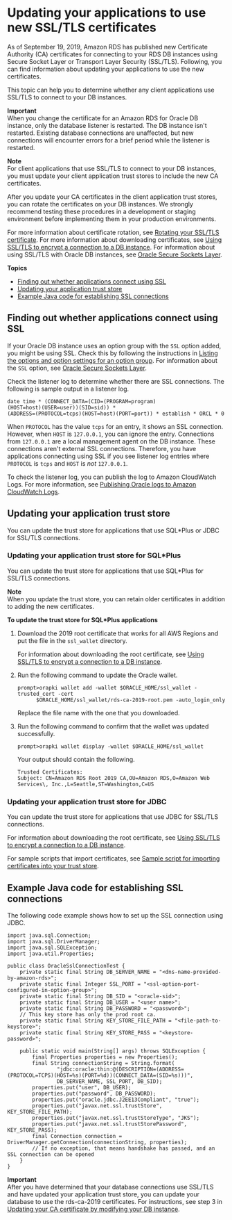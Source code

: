 # Updating your applications to use new SSL/TLS certificates<a name="ssl-certificate-rotation-oracle"></a>

As of September 19, 2019, Amazon RDS has published new Certificate Authority \(CA\) certificates for connecting to your RDS DB instances using Secure Socket Layer or Transport Layer Security \(SSL/TLS\)\. Following, you can find information about updating your applications to use the new certificates\.

This topic can help you to determine whether any client applications use SSL/TLS to connect to your DB instances\. 

**Important**  
When you change the certificate for an Amazon RDS for Oracle DB instance, only the database listener is restarted\. The DB instance isn't restarted\. Existing database connections are unaffected, but new connections will encounter errors for a brief period while the listener is restarted\.

**Note**  
For client applications that use SSL/TLS to connect to your DB instances, you must update your client application trust stores to include the new CA certificates\. 

After you update your CA certificates in the client application trust stores, you can rotate the certificates on your DB instances\. We strongly recommend testing these procedures in a development or staging environment before implementing them in your production environments\.

For more information about certificate rotation, see [Rotating your SSL/TLS certificate](UsingWithRDS.SSL-certificate-rotation.md)\. For more information about downloading certificates, see [Using SSL/TLS to encrypt a connection to a DB instance](UsingWithRDS.SSL.md)\. For information about using SSL/TLS with Oracle DB instances, see [Oracle Secure Sockets Layer](Appendix.Oracle.Options.SSL.md)\.

**Topics**
+ [Finding out whether applications connect using SSL](#ssl-certificate-rotation-oracle.determining)
+ [Updating your application trust store](#ssl-certificate-rotation-oracle.updating-trust-store)
+ [Example Java code for establishing SSL connections](#ssl-certificate-rotation-oracle.java-example)

## Finding out whether applications connect using SSL<a name="ssl-certificate-rotation-oracle.determining"></a>

If your Oracle DB instance uses an option group with the `SSL` option added, you might be using SSL\. Check this by following the instructions in [Listing the options and option settings for an option group](USER_WorkingWithOptionGroups.md#USER_WorkingWithOptionGroups.ListOption)\. For information about the `SSL` option, see [Oracle Secure Sockets Layer](Appendix.Oracle.Options.SSL.md)\.

Check the listener log to determine whether there are SSL connections\. The following is sample output in a listener log\.

```
date time * (CONNECT_DATA=(CID=(PROGRAM=program)
(HOST=host)(USER=user))(SID=sid)) * 
(ADDRESS=(PROTOCOL=tcps)(HOST=host)(PORT=port)) * establish * ORCL * 0
```

When `PROTOCOL` has the value `tcps` for an entry, it shows an SSL connection\. However, when `HOST` is `127.0.0.1`, you can ignore the entry\. Connections from `127.0.0.1` are a local management agent on the DB instance\. These connections aren't external SSL connections\. Therefore, you have applications connecting using SSL if you see listener log entries where `PROTOCOL` is `tcps` and `HOST` is *not* `127.0.0.1`\.

To check the listener log, you can publish the log to Amazon CloudWatch Logs\. For more information, see [Publishing Oracle logs to Amazon CloudWatch Logs](USER_LogAccess.Concepts.Oracle.md#USER_LogAccess.Oracle.PublishtoCloudWatchLogs)\.

## Updating your application trust store<a name="ssl-certificate-rotation-oracle.updating-trust-store"></a>

You can update the trust store for applications that use SQL\*Plus or JDBC for SSL/TLS connections\.

### Updating your application trust store for SQL\*Plus<a name="ssl-certificate-rotation-oracle.updating-trust-store.sqlplus"></a>

You can update the trust store for applications that use SQL\*Plus for SSL/TLS connections\.

**Note**  
When you update the trust store, you can retain older certificates in addition to adding the new certificates\.

**To update the trust store for SQL\*Plus applications**

1. Download the 2019 root certificate that works for all AWS Regions and put the file in the `ssl_wallet` directory\.

   For information about downloading the root certificate, see [Using SSL/TLS to encrypt a connection to a DB instance](UsingWithRDS.SSL.md)\.

1. Run the following command to update the Oracle wallet\.

   ```
   prompt>orapki wallet add -wallet $ORACLE_HOME/ssl_wallet -trusted_cert -cert
         $ORACLE_HOME/ssl_wallet/rds-ca-2019-root.pem -auto_login_only
   ```

   Replace the file name with the one that you downloaded\.

1. Run the following command to confirm that the wallet was updated successfully\.

   ```
   prompt>orapki wallet display -wallet $ORACLE_HOME/ssl_wallet                     
   ```

   Your output should contain the following\.

   ```
   Trusted Certificates: 
   Subject: CN=Amazon RDS Root 2019 CA,OU=Amazon RDS,O=Amazon Web Services\, Inc.,L=Seattle,ST=Washington,C=US
   ```

### Updating your application trust store for JDBC<a name="ssl-certificate-rotation-oracle.updating-trust-store.jdbc"></a>

You can update the trust store for applications that use JDBC for SSL/TLS connections\.

For information about downloading the root certificate, see [Using SSL/TLS to encrypt a connection to a DB instance](UsingWithRDS.SSL.md)\.

For sample scripts that import certificates, see [Sample script for importing certificates into your trust store](UsingWithRDS.SSL-certificate-rotation.md#UsingWithRDS.SSL-certificate-rotation-sample-script)\.

## Example Java code for establishing SSL connections<a name="ssl-certificate-rotation-oracle.java-example"></a>

The following code example shows how to set up the SSL connection using JDBC\.

```
import java.sql.Connection;
import java.sql.DriverManager;
import java.sql.SQLException;
import java.util.Properties;
 
public class OracleSslConnectionTest {
    private static final String DB_SERVER_NAME = "<dns-name-provided-by-amazon-rds>";
    private static final Integer SSL_PORT = "<ssl-option-port-configured-in-option-group>";
    private static final String DB_SID = "<oracle-sid>";
    private static final String DB_USER = "<user name>";
    private static final String DB_PASSWORD = "<password>";
    // This key store has only the prod root ca.
    private static final String KEY_STORE_FILE_PATH = "<file-path-to-keystore>";
    private static final String KEY_STORE_PASS = "<keystore-password>";
 
    public static void main(String[] args) throws SQLException {
        final Properties properties = new Properties();
        final String connectionString = String.format(
                "jdbc:oracle:thin:@(DESCRIPTION=(ADDRESS=(PROTOCOL=TCPS)(HOST=%s)(PORT=%d))(CONNECT_DATA=(SID=%s)))",
                DB_SERVER_NAME, SSL_PORT, DB_SID);
        properties.put("user", DB_USER);
        properties.put("password", DB_PASSWORD);
        properties.put("oracle.jdbc.J2EE13Compliant", "true");
        properties.put("javax.net.ssl.trustStore", KEY_STORE_FILE_PATH);
        properties.put("javax.net.ssl.trustStoreType", "JKS");
        properties.put("javax.net.ssl.trustStorePassword", KEY_STORE_PASS);
        final Connection connection = DriverManager.getConnection(connectionString, properties);
        // If no exception, that means handshake has passed, and an SSL connection can be opened
    }
}
```

**Important**  
After you have determined that your database connections use SSL/TLS and have updated your application trust store, you can update your database to use the rds\-ca\-2019 certificates\. For instructions, see step 3 in [Updating your CA certificate by modifying your DB instance](UsingWithRDS.SSL-certificate-rotation.md#UsingWithRDS.SSL-certificate-rotation-updating)\.
